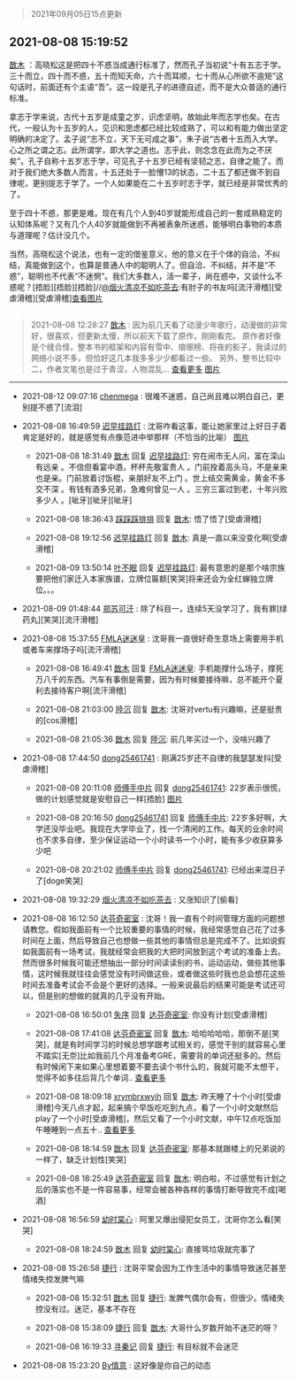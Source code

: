 > 2021年09月05日15点更新
<link rel="stylesheet" href="https://cdn.jsdelivr.net/gh/taotie6/sampleJSON@main/css/photo_show.css">


 ## 2021-08-08 15:19:52 

 [㪚木](https://www.coolapk.com/feed/29008714?shareKey=Y2VhMDAzZGEzMjM0NjEzMTc4Mjk~) ：高晓松这是把四十不惑当成通行标准了，然而孔子当初说“十有五志于学。三十而立，四十而不惑，五十而知天命，六十而耳顺，七十而从心所欲不逾矩”这句话时，前面还有个主语“吾”。这一段是孔子的进德自述，而不是大众普适的通行标准。

拿志于学来说，古代十五岁是成童之岁，识虑坚明<!--break-->，故始此年而志学也矣。在古代，一般认为十五岁的人，见识和思虑都已经比较成熟了，可以和有能力做出坚定明确的决定了。孟子说“志不立，天下无可成之事”，朱子说“古者十五而入大学。心之所之谓之志。此所谓学，即大学之道也。志乎此，则念念在此而为之不厌矣”。孔子自称十五岁志于学，可见孔子十五岁已经有坚韧之志，自律之能了。而对于我们绝大多数人而言，十五还处于一脸懵13的状态，二十五了都还做不到自律呢，更别提志于学了。一个人如果能在二十五岁时志于学，就已经是非常优秀的了。

至于四十不惑，那更是难。现在有几个人到40岁就能形成自己的一套成熟稳定的认知体系呢？又有几个人40岁就能做到不再被表象所迷惑，能够明白事物的本质与道理呢？估计没几个。

当然，高晓松这个说法，也有一定的借鉴意义，他的意义在于个体的自洽，不纠结，真能做到这个，也算是普通人中的聪明人了。但自洽、不纠结，并不是“不惑”，聪明也不代表“不迷惘”。我们大多数人，活一辈子，尚在惑中，又谈什么不惑呢？[捂脸][捂脸][捂脸]//<a class="feed-link-uname" href="/u/烟火清凉不如吃茶去">@烟火清凉不如吃茶去</a>:有肘子的书友吗[流汗滑稽][受虐滑稽][受虐滑稽]<a class="feed-forward-pic" href="http://image.coolapk.com/feed/2021/0509/23/4279524_6055bcf2_3338_0496@1002x1497.jpeg">查看图片</a> 

<div class="album">
<img class="img-item" src="" />
</div>

> 2021-08-08 12:28:27 
> [㪚木](https://www.coolapk.com/feed/29004700?shareKey=ZmY3Y2NjYjE2MDM3NjEzMTc4Mjk~) : 因为前几天看了动漫少年歌行，动漫做的非常好，很喜欢，但更新太慢，所以前天下载了原作，刚刚看完。 原作者好像是个缝合怪，整本书的框架和内容有雪中、琅琊榜、将夜的影子，我读过的网络小说不多，但恰好这几本我多多少少都看过一些。 另外，整书比较中二，作者文笔也是过于青涩，人物混乱... <a href="">查看更多</a> 
[图片](http://image.coolapk.com/feed/2021/0808/12/1081091_4db78873_6906_7053@1080x1496.jpeg)

 ------- 

- 2021-08-12 09:07:16 [chenmega](uid=1550504) : 很难不迷惑，自己尚且难以明白自己，更别提不惑了[流泪] 

- 2021-08-08 16:49:59 [迟早挂路灯](uid=874366) : 沈哥咋看这事，能让她家里过上好日子着肯定是好的，就是感觉有点像范进中举那样（不恰当的比喻） [图片](http://image.coolapk.com/feed/2021/0808/16/874366_fc5d21bb_2598_5705@554x732.jpeg)

    - 2021-08-08 18:31:49 [㪚木](uid=1081091) 回复 [迟早挂路灯](uid=874366): 穷在闹市无人问，富在深山有远亲 。不信但看宴中酒，杯杯先敬富贵人 。门前拴着高头马，不是亲来也是亲。门前放着讨饭棍，亲朋好友不上门 。世上结交需黄金，黄金不多交不深 。有钱有酒多兄弟，急难何曾见一人 。三穷三富过到老，十年兴败多少人 。[呲牙][呲牙][呲牙] 

    - 2021-08-08 18:36:43 [踩踩踩排排](uid=4960897) 回复 [㪚木](uid=1081091): 悟了悟了[受虐滑稽] 

    - 2021-08-08 19:12:56 [迟早挂路灯](uid=874366) 回复 [㪚木](uid=1081091): 真是一直以来没变化啊[受虐滑稽] 

    - 2021-08-09 13:50:14 [叶不眠](uid=1910619) 回复 [迟早挂路灯](uid=874366): 最有意思的是那个啥宗族要把他们家迁入本家族谱，立牌位匾额[笑哭]将来还会为全红蝉独立牌位。。。 

- 2021-08-09 01:48:44 [郑苏可汗](uid=678781) : 除了科目一，连续5天没学习了，我有罪[绿药丸][笑哭][流汗滑稽] 

- 2021-08-08 15:37:55 [FMLA迷迷皇](uid=2774036) : 沈哥我一直很好奇生意场上需要用手机或者车来撑场子吗[流汗滑稽] 

    - 2021-08-08 16:49:41 [㪚木](uid=1081091) 回复 [FMLA迷迷皇](uid=2774036): 手机能撑什么场子，撑死万八千的东西。汽车有事倒是需要，因为有时候要接待嘛，总不能开个夏利去接待客户啊[流汗滑稽] 

    - 2021-08-08 21:03:00 [陸沉](uid=1527530) 回复 [㪚木](uid=1081091): 沈哥对vertu有兴趣嘛，还是挺贵的[cos滑稽] 

    - 2021-08-08 21:05:36 [㪚木](uid=1081091) 回复 [陸沉](uid=1527530): 前几年买过一个，没啥兴趣了 

- 2021-08-08 17:44:50 [dong25461741](uid=1268657) : 刚满25岁还不自律的我瑟瑟发抖[受虐滑稽] 

    - 2021-08-08 20:11:08 [师傅手中片](uid=1467971) 回复 [dong25461741](uid=1268657): 22岁表示很慌，做的计划感觉就是安慰自己一样[捂脸] [图片](http://image.coolapk.com/feed/2021/0808/20/1467971_882f5344_4666_5457@300x300.jpeg)

    - 2021-08-08 20:16:50 [dong25461741](uid=1268657) 回复 [师傅手中片](uid=1467971): 22岁多好啊，大学还没毕业吧。我现在大学毕业了，找一个清闲的工作。每天的业余时间也不求多自律，至少保证运动一个小时读书一个小时，能有多少收获算多少吧 

    - 2021-08-08 20:21:02 [师傅手中片](uid=1467971) 回复 [dong25461741](uid=1268657): 已经出来混日子了[doge笑哭] 

- 2021-08-08 19:32:29 [烟火清凉不如吃茶去](uid=4279524) : 又涨知识了[偷看] 

- 2021-08-08 16:12:50 [达芬奇密室](uid=2209704) : 沈哥！我一直有个时间管理方面的问题想请教您。假如我面前有一个比较重要的事情的时候，我经常感觉自己花了过多时间在上面，然后导致自己也想做一些其他的事情但总是完成不了。比如说假如我面前有一场考试，我就经常会把我的大把时间放到这个考试的准备上去<!--break-->。然而很多时候我可能还想抽出一部分时间读读别的书，运动运动，做些其他事情，这时候我就往往会感觉没有时间做这些，或者做这些时我也总会想花这些时间去准备考试会不会是个更好的选择。一般来说最后的结果可能是考试还可以，但是别的想做的就真的几乎没有开始。 

    - 2021-08-08 16:50:01 [失序](uid=1009107) 回复 [达芬奇密室](uid=2209704): 你没有计划[受虐滑稽] 

    - 2021-08-08 17:41:08 [达芬奇密室](uid=2209704) 回复 [㪚木](uid=1081091): 哈哈哈哈哈，那倒不是[笑哭]，就是有时间学习的时候总想学跟考试相关的，感觉干别的就容易心里不踏实[无奈]比如我前几个月准备考GRE，需要背的单词还挺多的。然后有时候闲下来如果心里想着要不要去读个书什么的，我就可能不太想干，觉得不如多往后背几个单词.. <a href="/feed/replyList?id=222430544">查看更多</a> 

    - 2021-08-08 18:09:18 [xrymbrxwyjh](uid=1710564) 回复 [㪚木](uid=1081091): 昨天睡了十个小时[受虐滑稽]今天八点才起，起来搞个早饭吃吃到九点，看了一个小时文献然后play了一个小时[受虐滑稽]，然后又看了一个小时文献，中午12点吃饭加午睡睡到一点五十.. <a href="/feed/replyList?id=222430544">查看更多</a> 

    - 2021-08-08 18:14:59 [㪚木](uid=1081091) 回复 [达芬奇密室](uid=2209704): 那基本就跟楼上的兄弟说的一样了，缺乏计划性[笑哭] 

    - 2021-08-08 18:25:49 [达芬奇密室](uid=2209704) 回复 [㪚木](uid=1081091): 明白啦，不过感觉有计划之后的落实也不是一件容易事，经常会被各种各样的事情打断导致完不成[喝酒] 

- 2021-08-08 16:56:59 [幼时棠心](uid=1017379) : 阿里又爆出侵犯女员工，沈哥你怎么看[笑哭] 

    - 2021-08-08 18:24:59 [㪚木](uid=1081091) 回复 [幼时棠心](uid=1017379): 直接骂垃圾就完事了 

- 2021-08-08 15:26:58 [捷行](uid=1629443) : 沈哥平常会因为工作生活中的事情导致迷茫甚至情绪失控发脾气嘛 

    - 2021-08-08 15:32:51 [㪚木](uid=1081091) 回复 [捷行](uid=1629443): 发脾气偶尔会有，但很少。情绪失控没有过。迷茫，基本不存在 

    - 2021-08-08 15:38:09 [捷行](uid=1629443) 回复 [㪚木](uid=1081091): 大哥什么岁数开始不迷茫的呀？ 

    - 2021-08-08 16:19:33 [寻秦记](uid=1263074) 回复 [捷行](uid=1629443): 有目标就不会迷茫 

- 2021-08-08 15:23:20 [By情意](uid=2227064) : 这好像是你自己的动态 

